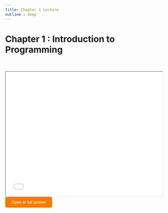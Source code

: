 ```yaml
---
title: Chapter 1 Lecture
outline : deep
---
```


# Chapter 1 : Introduction to Programming


<br>
<br>




<iframe src="/lectures/chapter-01.pdf" width="100%" height="400" allowfullscreen></iframe>

<br>

<a href="/lectures/chapter-01.pdf" target="_blank" rel="noopener">
  <button 
    style="background-color: #f57c00; color: white; padding: 10px 20px; border: none; border-radius: 5px; cursor: pointer;"
    onmouseover="this.style.backgroundColor='#e65100'"
    onmouseout="this.style.backgroundColor='#f57c00'">
    Open in full screen
  </button>
</a>
